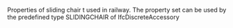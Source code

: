 Properties of sliding chair t used in railway. The property set can be used by the predefined type SLIDINGCHAIR of IfcDiscreteAccessory
